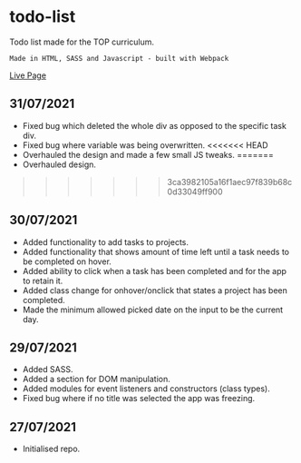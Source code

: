 # todo-list

Todo list made for the TOP curriculum.

`Made in HTML, SASS and Javascript - built with Webpack`

[Live Page](https://ctrlholtdel.github.io/todo-list/)

## 31/07/2021

- Fixed bug which deleted the whole div as opposed to the specific task div.
- Fixed bug where variable was being overwritten.
<<<<<<< HEAD
- Overhauled the design and made a few small JS tweaks.
=======
- Overhauled design.
>>>>>>> 3ca3982105a16f1aec97f839b68c0d33049ff900

## 30/07/2021

- Added functionality to add tasks to projects.
- Added functionality that shows amount of time left until a task needs to be completed on hover.
- Added ability to click when a task has been completed and for the app to retain it.
- Added class change for onhover/onclick that states a project has been completed.
- Made the minimum allowed picked date on the input to be the current day.

## 29/07/2021

- Added SASS.
- Added a section for DOM manipulation.
- Added modules for event listeners and constructors (class types).
- Fixed bug where if no title was selected the app was freezing.

## 27/07/2021

- Initialised repo.
